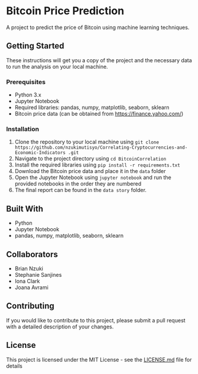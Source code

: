 # Bitcoin Price Prediction
A project to predict the price of Bitcoin using machine learning techniques.

## Getting Started

These instructions will get you a copy of the project and the necessary data to run the analysis on your local machine.

### Prerequisites

- Python 3.x
- Jupyter Notebook
- Required libraries: pandas, numpy, matplotlib, seaborn, sklearn
- Bitcoin price data (can be obtained from https://finance.yahoo.com/)

### Installation

1. Clone the repository to your local machine using `git clone https://github.com/nzukimutisyo/Correlating-Cryptocurrencies-and-Economic-Indicators .git`
2. Navigate to the project directory using `cd BitcoinCorrelation`
3. Install the required libraries using `pip install -r requirements.txt`
4. Download the Bitcoin price data and place it in the `data` folder
5. Open the Jupyter Notebook using `jupyter notebook` and run the provided notebooks in the order they are numbered
6. The final report can be found in the `data story` folder.

## Built With

* Python
* Jupyter Notebook
* pandas, numpy, matplotlib, seaborn, sklearn

## Collaborators
- Brian Nzuki 
- Stephanie Sanjines
- Iona Clark
- Joana Avrami

## Contributing

If you would like to contribute to this project, please submit a pull request with a detailed description of your changes.

## License

This project is licensed under the MIT License - see the [LICENSE.md](LICENSE.md) file for details
